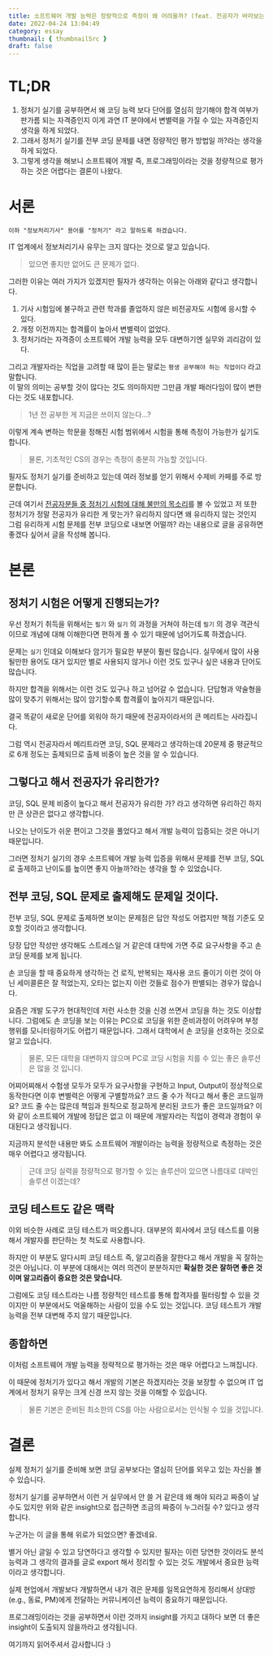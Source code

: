 ```yaml
---
title: 소프트웨어 개발 능력은 정량적으로 측정이 왜 어려울까? (feat. 전공자가 바라보는 정보처리기사 실기)
date: 2022-04-24 13:04:49
category: essay
thumbnail: { thumbnailSrc }
draft: false
---
```


# TL;DR

1. 정처기 실기를 공부하면서 왜 코딩 능력 보다 단어를 열심히 암기해야 합격 여부가 판가름 되는 자격증인지 이게 과연 IT 분야에서 변별력을 가질 수 있는 자격증인지 생각을 하게 되었다.
1. 그래서 정처기 실기를 전부 코딩 문제를 내면 정량적인 평가 방법일 까?라는 생각을 하게 되었다.
1. 그렇게 생각을 해보니 소프트웨어 개발 즉, 프로그래밍이라는 것을 정량적으로 평가하는 것은 어렵다는 결론이 나왔다.

# 서론

```
이하 "정보처리기사" 용어를 "정처기" 라고 말하도록 하겠습니다.
```

IT 업계에서 정보처리기사 유무는 크지 않다는 것으로 알고 있습니다.

> 있으면 좋지만 없어도 큰 문제가 없다.

그러한 이유는 여러 가지가 있겠지만 필자가 생각하는 이유는 아래와 같다고 생각합니다.

1. 기사 시험임에 불구하고 관련 학과를 졸업하지 않은 비전공자도 시험에 응시할 수 있다.
1. 개정 이전까지는 합격률이 높아서 변별력이 없었다.
1. 정처기라는 자격증이 소프트웨어 개발 능력을 모두 대변하기엔 실무와 괴리감이 있다.

그리고 개발자라는 직업을 고려할 때 많이 듣는 말로는 `평생 공부해야 하는 직업이다` 라고 말합니다.  
이 말의 의미는 공부할 것이 많다는 것도 의미하지만 그만큼 개발 패러다임이 많이 변한다는 것도 내포합니다.

> 1년 전 공부한 게 지금은 쓰이지 않는다...?

이렇게 계속 변하는 학문을 정해진 시험 범위에서 시험을 통해 측정이 가능한가 싶기도 합니다.

> 물론, 기초적인 CS의 경우는 측정이 충분히 가능할 것입니다.

필자도 정처기 실기를 준비하고 있는데 여러 정보를 얻기 위해서 수제비 카페를 주로 방문합니다.

근데 여기서 [전공자분들 중 정처기 시험에 대해 불만의 목소리](https://cafe.naver.com/soojebi/87088)를 볼 수 있었고 저 또한 정처기가 정말 전공자가 유리한 게 맞는가? 유리하지 않다면 왜 유리하지 않는 것인지 그럼 유리하게 시험 문제를 전부 코딩으로 내보면 어떨까? 라는 내용으로 글을 공유하면 좋겠다 싶어서 글을 작성해 봅니다.

# 본론

## 정처기 시험은 어떻게 진행되는가?

우선 정처기 취득을 위해서는 `필기` 와 `실기` 의 과정을 거쳐야 하는데 `필기` 의 경우 객관식이므로 개념에 대해 이해한다면 편하게 풀 수 있기 때문에 넘어가도록 하겠습니다.

문제는 `실기` 인데요 이해보다 암기가 필요한 부분이 훨씬 많습니다. 실무에서 많이 사용될만한 용어도 대거 있지만 별로 사용되지 않거나 이런 것도 있구나 싶은 내용과 단어도 많습니다.

하지만 합격을 위해서는 이런 것도 있구나 하고 넘어갈 수 없습니다. 단답형과 약술형을 많이 맞추기 위해서는 많이 암기할수록 합격률이 높아지기 때문입니다.

결국 똑같이 새로운 단어를 외워야 하기 때문에 전공자이라서의 큰 메리트는 사라집니다.

그럼 역시 전공자라서 메리트라면 코딩, SQL 문제라고 생각하는데 20문제 중 평균적으로 6개 정도는 출제되므로 출제 비중이 높은 것을 알 수 있습니다.

## 그렇다고 해서 전공자가 유리한가?

코딩, SQL 문제 비중이 높다고 해서 전공자가 유리한 가? 라고 생각하면 유리하긴 하지만 큰 상관은 없다고 생각합니다.

나오는 난이도가 쉬운 편이고 그것을 풀었다고 해서 개발 능력이 입증되는 것은 아니기 때문입니다.

그러면 정처기 실기의 경우 소프트웨어 개발 능력 입증을 위해서 문제를 전부 코딩, SQL로 출제하고 난이도를 높이면 좋지 아늘까?라는 생각을 할 수 있었습니다.

## 전부 코딩, SQL 문제로 출제해도 문제일 것이다.

전부 코딩, SQL 문제로 출제하면 보이는 문제점은 답안 작성도 어렵지만 책점 기준도 모호할 것이라고 생각합니다.

당장 답안 작성만 생각해도 스트레스일 거 같은데 대학에 가면 주로 요구사항을 주고 손 코딩 문제를 보게 됩니다.

손 코딩을 할 때 중요하게 생각하는 건 로직, 반복되는 재사용 코드 줄이기 이런 것이 아닌 세미콜론은 잘 적었는지, 오타는 없는지 이런 것들로 점수가 판별되는 경우가 많습니다.

요즘은 개발 도구가 현대적인데 저런 사소한 것을 신경 쓰면서 코딩을 하는 것도 이상합니다. 그럼에도 손 코딩을 보는 이유는 PC으로 코딩을 위한 준비과정이 어려우머 부정행위를 모니터링하기도 어렵기 때문입니다. 그래서 대학에서 손 코딩을 선호하는 것으로 알고 있습니다.

> 물론, 모든 대학을 대변하지 않으며 PC로 코딩 시험을 치를 수 있는 좋은 솔루션은 많을 것 입니다.

어찌어찌해서 수험생 모두가 모두가 요구사항을 구현하고 Input, Output이 정상적으로 동작한다면 이후 변별력은 어떻게 구별할까요? 코드 줄 수가 적다고 해서 좋은 코드일까요? 코드 줄 수는 많은데 책임과 원칙으로 정교하게 분리된 코드가 좋은 코드일까요? 이와 같이 소프트웨어 개발에 정답은 없고 이 때문에 개발자라는 직업이 경력과 경험이 우대된다고 생각됩니다.

지금까지 분석한 내용만 봐도 소프트웨어 개발이라는 능력을 정량적으로 측정하는 것은 매우 어렵다고 생각됩니다.

> 근데 코딩 실력을 정량적으로 평가할 수 있는 솔루션이 있으면 나름대로 대박인 솔루션 이겠는데?

## 코딩 테스트도 같은 맥락

이외 비슷한 사례로 코딩 테스트가 떠오릅니다. 대부분의 회사에서 코딩 테스트를 이용해서 개발자를 판단하는 첫 척도로 사용합니다.

하지만 이 부분도 알다시피 코딩 테스트 즉, 알고리즘을 잘한다고 해서 개발을 꼭 잘하는 것은 아닙니다.
이 부분에 대해서는 여러 의견이 분분하지만 **확실한 것은 잘하면 좋은 것이며 알고리즘이 중요한 것은 맞습니다.**

그럼에도 코딩 테스트라는 나름 정량적인 테스트를 통해 합격자를 필터링할 수 있을 것이지만 이 부분에서도 억울해하는 사람이 있을 수도 있는 것입니다. 코딩 테스트가 개발 능력을 전부 대변해 주지 않기 때문입니다.

## 종합하면

이처럼 소프트웨어 개발 능력을 정략적으로 평가하는 것은 매우 어렵다고 느껴집니다.

이 때문에 정처기가 있다고 해서 개발의 기본은 하겠지라는 것을 보장할 수 없으며 IT 업계에서 정처기 유무는 크게 신경 쓰지 않는 것을 이해할 수 있습니다.

> 물론 기본은 준비된 최소한의 CS를 아는 사람으로서는 인식될 수 있을 것입니다.

# 결론

실제 정처기 실기를 준비해 보면 코딩 공부보다는 열심히 단어를 외우고 있는 자신을 볼 수 있습니다.

정처기 실기를 공부하면서 이런 거 실무에서 안 쓸 거 같은데 왜 해야 되라고 짜증이 날 수도 있지만 위와 같은 insight으로 접근하면 조금의 짜증이 누그러질 수? 있다고 생각합니다.

누군가는 이 글을 통해 위로가 되었으면? 좋겠네요.

별거 아닌 글일 수 있고 당연하다고 생각할 수 있지만 필자는 이런 당연한 것이라도 분석 능력과 그 생각의 결과를 글로 export 해서 정리할 수 있는 것도 개발에서 중요한 능력이라고 생각합니다.

실제 현업에서 개발보다 개발하면서 내가 겪은 문제를 일목요연하게 정리해서 상대방(e.g., 동료, PM)에게 전달하는 커뮤니케이션 능력이 중요하기 때문입니다.

프로그래밍이라는 것을 공부하면서 이런 것까지 insight를 가지고 대하다 보면 더 좋은 insight이 도출되지 않을까라고 생각됩니다.

여기까지 읽어주셔서 감사합니다 :)
